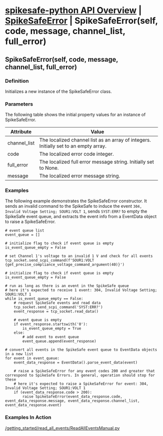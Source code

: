 # [spikesafe-python API Overview](/spikesafe_python_lib_docs/README.md) | [SpikeSafeError](/spikesafe_python_lib_docs/SpikeSafeError/README.md) | SpikeSafeError(self, code, message, channel_list, full_error)

## SpikeSafeError(self, code, message, channel_list, full_error)

### Definition
Initializes a new instance of the SpikeSafeError class.

### Parameters

The following table shows the initial property values for an instance of SpikeSafeError.

| Attribute | Value |
| - | - |
| channel_list | The localized channel list as an array of integers. Initially set to an empty array. | 
| code | The localized error code integer. |
| full_error  | The localized full error message string. Initially set to None. |
| message | The localized error message string. |

### Examples
The following example demonstrates the SpikeSafeError constructor. It sends an invalid command to the SpikeSafe to induce the event `304, Invalid Voltage Setting; SOUR1:VOLT 1`, sends `SYST:ERR?` to empty the SpikeSafe event queue, and extracts the event info from a EventData object to raise a SpikeSafeError.
```
# event queue list
event_queue = []

# initialize flag to check if event queue is empty 
is_event_queue_empty = False                                                                                                                      

# set Channel 1's voltage to an invalid 1 V and check for all events
tcp_socket.send_scpi_command(f'SOUR1:VOLT {get_precise_compliance_voltage_command_argument(40)}')

# initialize flag to check if event queue is empty 
is_event_queue_empty = False                                                                                                                      

# run as long as there is an event in the SpikeSafe queue
# here it's expected to receive 1 event: 304, Invalid Voltage Setting; SOUR1:VOLT 1
while is_event_queue_empty == False:
    # request SpikeSafe events and read data 
    tcp_socket.send_scpi_command('SYST:ERR?')                                        
    event_response = tcp_socket.read_data()

    # event queue is empty
    if event_response.startswith('0'):
        is_event_queue_empty = True
    else:
        # add event to event queue
        event_queue.append(event_response)

# convert all events in the SpikeSafe event queue to EventData objects in a new list
for event in event_queue:
    event_data_response = EventData().parse_event_data(event)

    # raise a SpikeSafeError for any event codes 200 and greater that correspond to SpikeSafe Errors. In general, operation should stop for these
    # here it's expected to raise a SpikeSafeError for event: 304, Invalid Voltage Setting; SOUR1:VOLT 1
    if (event_data_response.code > 200):
        raise SpikeSafeError(event_data_response.code, event_data_response.message, event_data_response.channel_list, event_data_response.event)
```

### Examples In Action
[/getting_started/read_all_events/ReadAllEventsManual.py](/getting_started/read_all_events/ReadAllEventsManual.py)